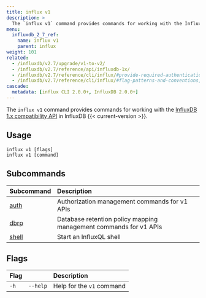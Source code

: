 ```yaml
---
title: influx v1
description: >
  The `influx v1` command provides commands for working with the InfluxDB 1.x API in InfluxDB 2.x.
menu:
  influxdb_2_7_ref:
    name: influx v1
    parent: influx
weight: 101
related:
  - /influxdb/v2.7/upgrade/v1-to-v2/
  - /influxdb/v2.7/reference/api/influxdb-1x/
  - /influxdb/v2.7/reference/cli/influx/#provide-required-authentication-credentials, influx CLI—Provide required authentication credentials
  - /influxdb/v2.7/reference/cli/influx/#flag-patterns-and-conventions, `influx` CLI—Flag patterns and conventions
cascade:
  metadata: [influx CLI 2.0.0+, InfluxDB 2.0.0+]
---
```


The `influx v1` command provides commands for working with the [InfluxDB 1.x compatibility API](/influxdb/v2.7/reference/api/influxdb-1x/) in InfluxDB {{< current-version >}}.

## Usage
```
influx v1 [flags]
influx v1 [command]
```

## Subcommands
| Subcommand                                             | Description                                                       |
| :----------------------------------------------------- | :---------------------------------------------------------------- |
| [auth](/influxdb/v2.7/reference/cli/influx/v1/auth/)   | Authorization management commands for v1 APIs                     |
| [dbrp](/influxdb/v2.7/reference/cli/influx/v1/dbrp/)   | Database retention policy mapping management commands for v1 APIs |
| [shell](/influxdb/v2.7/reference/cli/influx/v1/shell/) | Start an InfluxQL shell                                           |

## Flags
| Flag |          | Description               |
|:-----|:---------|:--------------------------|
| `-h` | `--help` | Help for the `v1` command |
